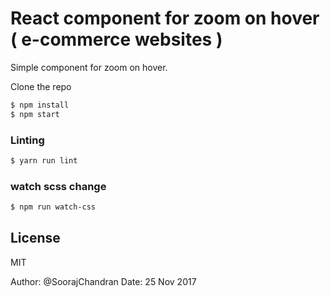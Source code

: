 # React component for zoom on hover ( e-commerce websites )

Simple component for zoom on hover.


Clone the repo

```sh
$ npm install
$ npm start
```

### Linting


```sh
$ yarn run lint
```


### watch scss change

```sh
$ npm run watch-css
```

License
----

MIT

Author: @SoorajChandran
Date: 25 Nov 2017